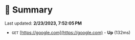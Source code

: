 # 📖 Summary
Last updated: **2/23/2023, 7:52:05 PM**

- `GET` [https://google.com](https://google.com) - **Up** (132ms)
